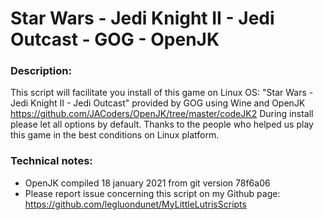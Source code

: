 # Star Wars - Jedi Knight II - Jedi Outcast - GOG - OpenJK

### Description:
This script will facilitate you install of this game on Linux OS:
"Star Wars - Jedi Knight II - Jedi Outcast" provided by GOG using Wine and OpenJK https://github.com/JACoders/OpenJK/tree/master/codeJK2
During install please let all options by default.
Thanks to the people who helped us play this game in the best conditions on Linux platform.

### Technical notes:
- OpenJK compiled 18 january 2021 from git version  78f6a06
- Please report issue concerning this script on my Github page:
https://github.com/legluondunet/MyLittleLutrisScripts

